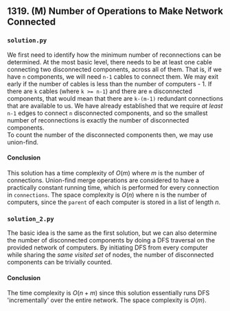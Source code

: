 ## 1319. (M) Number of Operations to Make Network Connected

### `solution.py`
We first need to identify how the minimum number of reconnections can be determined. At the most basic level, there needs to be at least one cable connecting two disconnected components, across all of them. That is, if we have `n` components, we will need `n-1` cables to connect them. We may exit early if the number of cables is less than the number of computers - 1. If there are `k` cables (where `k >= n-1`) and there are `m` disconnected components, that would mean that there are `k-(m-1)` redundant connections that are available to us. We have already established that we require *at least* `n-1` edges to connect `n` disconnected components, and so the smallest number of reconnections is exactly the number of disconnected components.  
To count the number of the disconnected components then, we may use union-find.

#### Conclusion
This solution has a time complexity of $O(m)$ where $m$ is the number of connections. Union-find merge operations are considered to have a practically constant running time, which is performed for every connection in `connections`.
The space complexity is $O(n)$ where n is the number of computers, since the `parent` of each computer is stored in a list of length $n$.
  


### `solution_2.py`
The basic idea is the same as the first solution, but we can also determine the number of disconnected components by doing a DFS traversal on the provided network of computers. By initiating DFS from every computer while sharing the *same visited set* of nodes, the number of disconnected components can be trivially counted.  

#### Conclusion
The time complexity is $O(n+m)$ since this solution essentially runs DFS 'incrementally' over the entire network. The space complexity is $O(m)$.  
  

